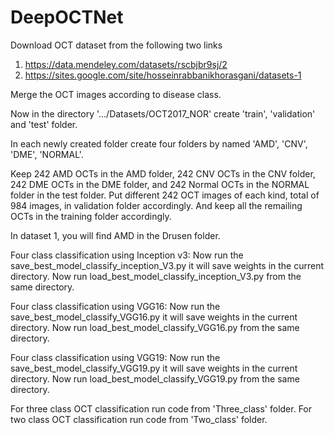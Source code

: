 # DeepOCTNet

Download OCT dataset from the following two links
1.  https://data.mendeley.com/datasets/rscbjbr9sj/2
2.  https://sites.google.com/site/hosseinrabbanikhorasgani/datasets-1

Merge the OCT images according to disease class.

Now in the directory '.../Datasets/OCT2017_NOR' create 'train', 'validation' and 'test' folder. 

In each newly created folder create four folders by named 'AMD', 'CNV', 'DME', 'NORMAL'.

Keep 242 AMD OCTs in the AMD folder,  242 CNV OCTs in the CNV folder, 242 DME OCTs in the DME folder, and 242 Normal
OCTs in the NORMAL folder in the test folder. Put different 242 OCT images of each kind, total of 984 images, in validation 
folder accordingly. And keep all the remailing OCTs in the training folder accordingly. 

In dataset 1, you will find AMD in the Drusen folder. 

Four class classification using Inception v3:
Now run the save_best_model_classify_inception_V3.py 
it will save weights in the current directory. 
Now run load_best_model_classify_inception_V3.py from the same directory.

Four class classification using VGG16:
Now run the save_best_model_classify_VGG16.py 
it will save weights in the current directory. 
Now run load_best_model_classify_VGG16.py from the same directory.


Four class classification using VGG19:
Now run the save_best_model_classify_VGG19.py 
it will save weights in the current directory. 
Now run load_best_model_classify_VGG19.py from the same directory.

For three class OCT classification run code from 'Three_class' folder.
For two class OCT classification run code from 'Two_class' folder.
